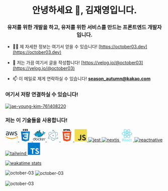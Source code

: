 <h1 align="center">안녕하세요 👋, 김재영입니다.</h1>
<h3 align="center">유저를 위한 개발을 하고, 유저를 위한 서비스를 만드는 프론트엔드 개발자입니다.</h3>

- 👨‍💻 제 자세한 정보는 여기서 얻을 수 있습니다! [https://october03.dev](https://october03.dev)

- 📝 저는 가끔 여기서 글을 작성합니다! [https://velog.io/@october03](https://velog.io/@october03)

- 📫 이 메일로 제게 연락하실 수 있습니다! **season_autumn@kakao.com**

<h3 align="left">여기서 저랑 연결하실 수 있습니다!</h3>
<p align="left">
<a href="https://linkedin.com/in/jae-young-kim-761408220" target="blank"><img align="center" src="https://raw.githubusercontent.com/rahuldkjain/github-profile-readme-generator/master/src/images/icons/Social/linked-in-alt.svg" alt="jae-young-kim-761408220" height="30" width="40" /></a>
</p>

<h3 align="left">저는 이 기술들을 사용합니다!</h3>
<p align="left"> <a href="https://aws.amazon.com" target="_blank" rel="noreferrer"> <img src="https://raw.githubusercontent.com/devicons/devicon/master/icons/amazonwebservices/amazonwebservices-original-wordmark.svg" alt="aws" width="40" height="40"/> </a> <a href="https://www.w3schools.com/css/" target="_blank" rel="noreferrer"> <img src="https://raw.githubusercontent.com/devicons/devicon/master/icons/css3/css3-original-wordmark.svg" alt="css3" width="40" height="40"/> </a> <a href="https://www.docker.com/" target="_blank" rel="noreferrer"> <img src="https://raw.githubusercontent.com/devicons/devicon/master/icons/docker/docker-original-wordmark.svg" alt="docker" width="40" height="40"/> </a> <a href="https://www.electronjs.org" target="_blank" rel="noreferrer"> <img src="https://raw.githubusercontent.com/devicons/devicon/master/icons/electron/electron-original.svg" alt="electron" width="40" height="40"/> </a> <a href="https://www.w3.org/html/" target="_blank" rel="noreferrer"> <img src="https://raw.githubusercontent.com/devicons/devicon/master/icons/html5/html5-original-wordmark.svg" alt="html5" width="40" height="40"/> </a> <a href="https://developer.mozilla.org/en-US/docs/Web/JavaScript" target="_blank" rel="noreferrer"> <img src="https://raw.githubusercontent.com/devicons/devicon/master/icons/javascript/javascript-original.svg" alt="javascript" width="40" height="40"/> </a> <a href="https://jestjs.io" target="_blank" rel="noreferrer"> <img src="https://www.vectorlogo.zone/logos/jestjsio/jestjsio-icon.svg" alt="jest" width="40" height="40"/> </a> <a href="https://nextjs.org/" target="_blank" rel="noreferrer"> <img src="https://cdn.worldvectorlogo.com/logos/nextjs-2.svg" alt="nextjs" width="40" height="40"/> </a> <a href="https://reactjs.org/" target="_blank" rel="noreferrer"> <img src="https://raw.githubusercontent.com/devicons/devicon/master/icons/react/react-original-wordmark.svg" alt="react" width="40" height="40"/> </a> <a href="https://reactnative.dev/" target="_blank" rel="noreferrer"> <img src="https://reactnative.dev/img/header_logo.svg" alt="reactnative" width="40" height="40"/> </a> <a href="https://tailwindcss.com/" target="_blank" rel="noreferrer"> <img src="https://www.vectorlogo.zone/logos/tailwindcss/tailwindcss-icon.svg" alt="tailwind" width="40" height="40"/> </a> <a href="https://www.typescriptlang.org/" target="_blank" rel="noreferrer"> <img src="https://raw.githubusercontent.com/devicons/devicon/master/icons/typescript/typescript-original.svg" alt="typescript" width="40" height="40"/> </a> </p>

[![wakatime stats](https://github-readme-stats.vercel.app/api/wakatime?username=JaeyoungKim)](https://github.com/october-03)

<p><img align="left" src="https://github-readme-stats.vercel.app/api/top-langs?username=october-03&show_icons=true&locale=en&layout=compact" alt="october-03" /></p>  


<p>&nbsp;<img align="center" src="https://github-readme-stats.vercel.app/api?username=october-03&show_icons=true&locale=en" alt="october-03" /></p>  


<p><img align="center" src="https://github-readme-streak-stats.herokuapp.com/?user=october-03&" alt="october-03" /></p>  
